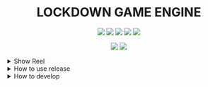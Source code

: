 <h1 align='center'>
  LOCKDOWN GAME ENGINE
</h1>

<p align='center'>
  <img src="https://github.com/qualia91/lockdown_game_engine/workflows/Lockdown%20Game%20Engine/badge.svg"/>
  <img src="https://img.shields.io/badge/License-MIT-blue.svg"/>
  <img src="https://img.shields.io/github/release/qualia91/lockdown_game_engine.svg"/>
  <img src="https://img.shields.io/github/downloads/qualia91/lockdown_game_engine/total.svg"/>
  <img src="https://badgen.net/badge/Open%20Source%20%3F/Yes%21/blue?icon=github)](https://github.com/Naereen/badges/"/>
</p>

<p align='center'>
  <img src="https://img.shields.io/badge/Java-00ADD8?logo=java&logoColor=white" />
  <img src="https://img.shields.io/badge/Lua-00ADD8?logo=lua&logoColor=white" />
</p>

<details>
  <summary>Show Reel</summary>
  
  <p align='center'>
  <a href="https://www.youtube.com/channel/UCVmjxCnecANeiA-qFCO5DaA">
    <img src="https://img.shields.io/badge/SHOWREEL-%230077B5.svg?&style=for-the-badge&logo=youtube&logoColor=white" />       
  </a>&nbsp;&nbsp;
</p>


![Show Reel](images/titleScreen.png?raw=true)
![Infinite Terrain Generation](images/boidsStill.png?raw=true)
![Infinite Terrain Generation](images/instanceStill.png?raw=true)

</details>


<details>
  <summary>How to use release</summary>
  
The release is a runnable jar file that takes in one input, a lua file to be run.

A framework example is provided in:

git clone https://github.com/qualia91/com.boc_dev.lge_lua_front_end

The file in this repo called game_scene.lua is the one that can be provided as a command line input, like:

```
java -jar .\lockdown_game_engine-1.0.0.jar <PATH_TO_REPO>/com.boc_dev.lge_lua_front_end/game_scene.lua
```
  
</details>

<details>
  <summary>How to develop</summary>
  
<h2>Dependancies</h2>
You will need all the following repo's to get the game engine working:

com.nick.wood.game_engine.core: https://github.com/Qualia91/com.boc_dev.lge_core

com.nick.wood.game_engine.event_bus: https://github.com/Qualia91/com.boc_dev.event_bus

com.nick.wood.game_engine.examples: https://github.com/Qualia91/com.boc_dev.lge_examples

com.nick.wood.game_engine.gcs_model: https://github.com/Qualia91/com.boc_dev.lge_model

com.nick.wood.game_engine.systems: https://github.com/Qualia91/com.boc_dev.lge_systems

com.nick.wood.lge_scripting: https://github.com/Qualia91/com.boc_dev.lge_scripting

com.nick.wood.graphics_library: https://github.com/Qualia91/com.boc_dev.graphics_library

com.nick.wood.maths: https://github.com/Qualia91/com.boc_dev.maths

com.nick.wood.physics_library: https://github.com/Qualia91/com.boc_dev.physics_library

com.nick.wood.lge_scripts: https://github.com/Qualia91/com.boc_dev.lge_scripts

com.nick.wood.lge_lua_front_end: https://github.com/Qualia91/com.boc_dev.lge_lua_front_end

game_engine_build: https://github.com/Qualia91/lockdown_game_engine

<h2>Clone Script</h2>
Clone script below should do the trick:

git clone https://github.com/qualia91/com.boc_dev.lge_core

git clone https://github.com/qualia91/com.boc_dev.event_bus

git clone https://github.com/qualia91/com.boc_dev.lge_examples

git clone https://github.com/qualia91/com.boc_dev.lge_model

git clone https://github.com/qualia91/com.boc_dev.lge_systems

git clone https://github.com/qualia91/com.boc_dev.lge_scripting

git clone https://github.com/qualia91/com.boc_dev.graphics_library

git clone https://github.com/qualia91/com.boc_dev.maths

git clone https://github.com/qualia91/com.boc_dev.physics_library

git clone https://github.com/qualia91/lockdown_game_engine

git clone https://github.com/qualia91/com.boc_dev.lge_scripts

git clone https://github.com/qualia91/com.boc_dev.lge_lua_front_end

then you will need to navigate to com.boc_dev.lge_model\def and run generation.lua in lua to generate the java classes that define the model. 

Lua Scripting Update:
Due to the maven dist of lua not being compatible with java modules, i have included a module ready dist of lua in  com.boc_dev.lge_scripting/lib.
To add this to your local maven repo, simple double click the maven_repo_builder.cmd file in that dir.

Then look to com.boc_dev.lge_examples for how to use it!

If you are using IDEA with this game engine, you may struggle with it not finding some dll's. this seems to be a bug with idea and maven, and i have no idea how to fix it other than downloading the necessary dlls from the lwjgl website and putting them in AppData\Local\Temp\lwjgl\3.2.3-build-13

If anyone knows more about this, please let me know!
  
</details>



